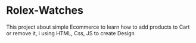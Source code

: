 # Rolex-Watches
This project about simple Ecommerce to learn how to add products to Cart  or remove it, i using HTML, Css, JS to create Design
